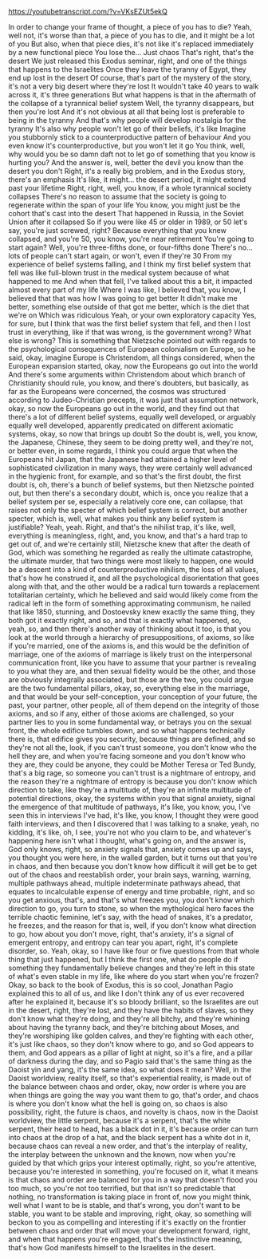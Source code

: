 https://youtubetranscript.com/?v=VKsEZUt5ekQ

 In order to change your frame of thought, a piece of you has to die? Yeah, well not, it's worse than that, a piece of you has to die, and it might be a lot of you But also, when that piece dies, it's not like it's replaced immediately by a new functional piece You lose the... Just chaos That's right, that's the desert We just released this Exodus seminar, right, and one of the things that happens to the Israelites Once they leave the tyranny of Egypt, they end up lost in the desert Of course, that's part of the mystery of the story, it's not a very big desert where they're lost It wouldn't take 40 years to walk across it, it's three generations But what happens is that in the aftermath of the collapse of a tyrannical belief system Well, the tyranny disappears, but then you're lost And it's not obvious at all that being lost is preferable to being in the tyranny And that's why people will develop nostalgia for the tyranny It's also why people won't let go of their beliefs, it's like Imagine you stubbornly stick to a counterproductive pattern of behaviour And you even know it's counterproductive, but you won't let it go You think, well, why would you be so damn daft not to let go of something that you know is hurting you? And the answer is, well, better the devil you know than the desert you don't Right, it's a really big problem, and in the Exodus story, there's an emphasis It's like, it might... the desert period, it might extend past your lifetime Right, right, well, you know, if a whole tyrannical society collapses There's no reason to assume that the society is going to regenerate within the span of your life You know, you might just be the cohort that's cast into the desert That happened in Russia, in the Soviet Union after it collapsed So if you were like 45 or older in 1989, or 50 let's say, you're just screwed, right? Because everything that you knew collapsed, and you're 50, you know, you're near retirement You're going to start again? Well, you're three-fifths done, or four-fifths done There's no... lots of people can't start again, or won't, even if they're 30 From my experience of belief systems falling, and I think my first belief system that fell was like full-blown trust in the medical system because of what happened to me And when that fell, I've talked about this a bit, it impacted almost every part of my life Where I was like, I believed that, you know, I believed that that was how I was going to get better It didn't make me better, something else outside of that got me better, which is the diet that we're on Which was ridiculous Yeah, or your own exploratory capacity Yes, for sure, but I think that was the first belief system that fell, and then I lost trust in everything, like if that was wrong, is the government wrong? What else is wrong? This is something that Nietzsche pointed out with regards to the psychological consequences of European colonialism on Europe, so he said, okay, imagine Europe is Christendom, all things considered, when the European expansion started, okay, now the Europeans go out into the world And there's some arguments within Christendom about which branch of Christianity should rule, you know, and there's doubters, but basically, as far as the Europeans were concerned, the cosmos was structured according to Judeo-Christian precepts, it was just that assumption network, okay, so now the Europeans go out in the world, and they find out that there's a lot of different belief systems, equally well developed, or arguably equally well developed, apparently predicated on different axiomatic systems, okay, so now that brings up doubt So the doubt is, well, you know, the Japanese, Chinese, they seem to be doing pretty well, and they're not, or better even, in some regards, I think you could argue that when the Europeans hit Japan, that the Japanese had attained a higher level of sophisticated civilization in many ways, they were certainly well advanced in the hygienic front, for example, and so that's the first doubt, the first doubt is, oh, there's a bunch of belief systems, but then Nietzsche pointed out, but then there's a secondary doubt, which is, once you realize that a belief system per se, especially a relatively core one, can collapse, that raises not only the specter of which belief system is correct, but another specter, which is, well, what makes you think any belief system is justifiable? Yeah, yeah. Right, and that's the nihilist trap, it's like, well, everything is meaningless, right, and, you know, and that's a hard trap to get out of, and we're certainly still, Nietzsche knew that after the death of God, which was something he regarded as really the ultimate catastrophe, the ultimate murder, that two things were most likely to happen, one would be a descent into a kind of counterproductive nihilism, the loss of all values, that's how he construed it, and all the psychological disorientation that goes along with that, and the other would be a radical turn towards a replacement totalitarian certainty, which he believed and said would likely come from the radical left in the form of something approximating communism, he nailed that like 1850, stunning, and Dostoevsky knew exactly the same thing, they both got it exactly right, and so, and that is exactly what happened, so, yeah, so, and then there's another way of thinking about it too, is that you look at the world through a hierarchy of presuppositions, of axioms, so like if you're married, one of the axioms is, and this would be the definition of marriage, one of the axioms of marriage is likely trust on the interpersonal communication front, like you have to assume that your partner is revealing to you what they are, and then sexual fidelity would be the other, and those are obviously integrally associated, but those are the two, you could argue are the two fundamental pillars, okay, so, everything else in the marriage, and that would be your self-conception, your conception of your future, the past, your partner, other people, all of them depend on the integrity of those axioms, and so if any, either of those axioms are challenged, so your partner lies to you in some fundamental way, or betrays you on the sexual front, the whole edifice tumbles down, and so what happens technically there is, that edifice gives you security, because things are defined, and so they're not all the, look, if you can't trust someone, you don't know who the hell they are, and when you're facing someone and you don't know who they are, they could be anyone, they could be Mother Teresa or Ted Bundy, that's a big rage, so someone you can't trust is a nightmare of entropy, and the reason they're a nightmare of entropy is because you don't know which direction to take, like they're a multitude of, they're an infinite multitude of potential directions, okay, the systems within you that signal anxiety, signal the emergence of that multitude of pathways, it's like, you know, you, I've seen this in interviews I've had, it's like, you know, I thought they were good faith interviews, and then I discovered that I was talking to a snake, yeah, no kidding, it's like, oh, I see, you're not who you claim to be, and whatever's happening here isn't what I thought, what's going on, and the answer is, God only knows, right, so anxiety signals that, anxiety comes up and says, you thought you were here, in the walled garden, but it turns out that you're in chaos, and then because you don't know how difficult it will get be to get out of the chaos and reestablish order, your brain says, warning, warning, multiple pathways ahead, multiple indeterminate pathways ahead, that equates to incalculable expense of energy and time probable, right, and so you get anxious, that's, and that's what freezes you, you don't know which direction to go, you turn to stone, so when the mythological hero faces the terrible chaotic feminine, let's say, with the head of snakes, it's a predator, he freezes, and the reason for that is, well, if you don't know what direction to go, how about you don't move, right, that's anxiety, it's a signal of emergent entropy, and entropy can tear you apart, right, it's complete disorder, so. Yeah, okay, so I have like four or five questions from that whole thing that just happened, but I think the first one, what do people do if something they fundamentally believe changes and they're left in this state of what's even stable in my life, like where do you start when you're frozen? Okay, so back to the book of Exodus, this is so cool, Jonathan Pagio explained this to all of us, and like I don't think any of us ever recovered after he explained it, because it's so bloody brilliant, so the Israelites are out in the desert, right, they're lost, and they have the habits of slaves, so they don't know what they're doing, and they're all bitchy, and they're whining about having the tyranny back, and they're bitching about Moses, and they're worshiping like golden calves, and they're fighting with each other, it's just like chaos, so they don't know where to go, and so God appears to them, and God appears as a pillar of light at night, so it's a fire, and a pillar of darkness during the day, and so Pagio said that's the same thing as the Daoist yin and yang, it's the same idea, so what does it mean? Well, in the Daoist worldview, reality itself, so that's experiential reality, is made out of the balance between chaos and order, okay, now order is where you are when things are going the way you want them to go, that's order, and chaos is where you don't know what the hell is going on, so chaos is also possibility, right, the future is chaos, and novelty is chaos, now in the Daoist worldview, the little serpent, because it's a serpent, that's the white serpent, their head to head, has a black dot in it, it's because order can turn into chaos at the drop of a hat, and the black serpent has a white dot in it, because chaos can reveal a new order, and that's the interplay of reality, the interplay between the unknown and the known, now when you're guided by that which grips your interest optimally, right, so you're attentive, because you're interested in something, you're focused on it, what it means is that chaos and order are balanced for you in a way that doesn't flood you too much, so you're not too terrified, but that isn't so predictable that nothing, no transformation is taking place in front of, now you might think, well what I want to be is stable, and that's wrong, you don't want to be stable, you want to be stable and improving, right, okay, so something will beckon to you as compelling and interesting if it's exactly on the frontier between chaos and order that will move your development forward, right, and when that happens you're engaged, that's the instinctive meaning, that's how God manifests himself to the Israelites in the desert.